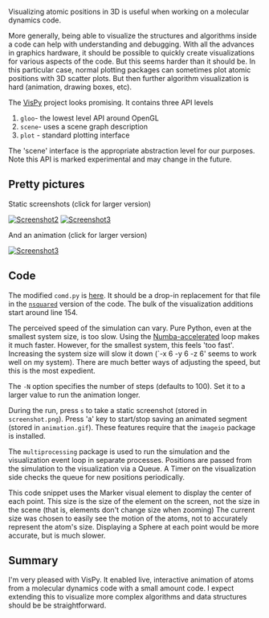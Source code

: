 <!-- 
.. title: Visualizing MD Data
.. slug: visualizing-md-data
.. date: 2015-12-08 22:14:00 UTC-06:00
.. tags: vispy, CoMD
.. category: 
.. link: 
.. description: 
.. type: text
-->

Visualizing atomic positions in 3D is useful when working on a molecular dynamics code.

More generally, being able to visualize the structures and algorithms inside a code can help with understanding
and debugging.
With all the advances in graphics hardware, it should be possible to quickly create visualizations for various
aspects of the code.
But this seems harder than it should be.
In this particular case, normal plotting packages can sometimes plot atomic positions with 3D scatter plots.
But then further algorithm visualization is hard (animation, drawing boxes, etc).

The [VisPy](http://vispy.org/VisPy) project looks promising.
It contains three API levels 

1. `gloo`- the lowest level API around OpenGL
2. `scene`- uses a scene graph description
3.  `plot` - standard plotting interface

The 'scene' interface is the appropriate abstraction level for our purposes.
Note this API is marked experimental and may change in the future.

## Pretty pictures
Static screenshots (click for larger version)

[![Screenshot2](../../2015/md_screenshot2_sm.png)](../../2015/md_screenshot2.png)
[![Screenshot3](../../2015/md_screenshot3_sm.png)](../../2015/md_screenshot3.png)

And an animation (click for larger version)

[![Screenshot3](../../2015/animation_sm.gif)](../../2015/animation.gif)


## Code
The modified `comd.py` is [here](https://gist.github.com/markdewing/28223759c2dbe24e1147).
It should be a drop-in replacement for that file in the [`nsquared`](https://github.com/markdewing/multitevo/tree/master/CoMD/python/nsquared) version of the code.  The bulk of the visualization additions start around line 154.

The perceived speed of the simulation can vary.  Pure Python, even at the smallest system size, is too slow.
Using the [Numba-accelerated](http://markdewing.github.io/blog/posts/first-performance-improvements/) loop makes it much faster.
However, for the smallest system, this feels 'too fast'.
Increasing the system size will slow it down (`-x 6 -y 6 -z 6' seems to work well on my system).
There are much better ways of adjusting the speed, but this is the most expedient.

The `-N` option specifies the number of steps (defaults to 100).  Set it to a larger value to run the animation longer.

During the run, press `s` to take a static screenshot (stored in `screenshot.png`).  Press 'a' key to start/stop saving
an animated segment (stored in `animation.gif`).   These features require that the `imageio` package is installed.

The `multiprocessing` package is used to run the simulation and the visualization event loop in separate processes.
Positions are passed from the simulation to the visualization via a Queue.
A Timer on the visualization side checks the queue for new positions periodically.

This code snippet uses the Marker visual element to display the center of each point.
This size is the size of the element on the screen, not the size in the scene (that is, elements don't change size when zooming)
The current size was chosen to easily see the motion of the atoms, not to accurately represent the atom's size.
Displaying a Sphere at each point would be more accurate, but is much slower.

## Summary
I'm very pleased with VisPy.  It enabled live, interactive animation of atoms from a molecular dynamics code with
 a small amount code.
I expect extending this to visualize more complex algorithms and data structures should be be straightforward.


